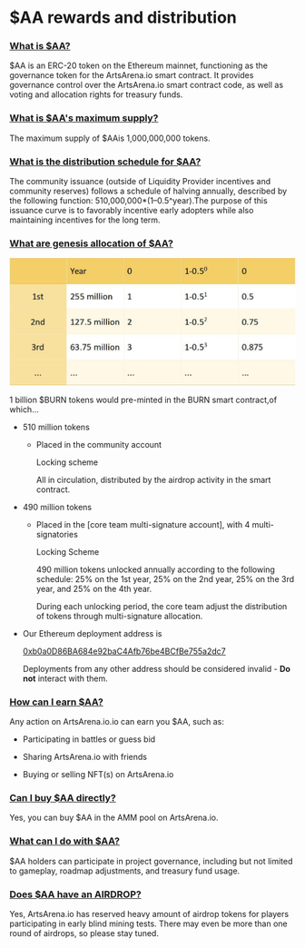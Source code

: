 # $AA rewards and distribution

### <u>What is $AA?</u>

 $AA is an ERC-20 token on the Ethereum mainnet, functioning as the governance token for the ArtsArena.io smart contract. It provides governance control over the ArtsArena.io smart contract code, as well as voting and allocation rights for treasury funds.

### <u> What is $AA's maximum supply?</u>

 The maximum supply of $AAis 1,000,000,000 tokens.

### <u>What is the distribution schedule for $AA?</u>

 The community issuance (outside of Liquidity Provider incentives and community reserves) follows a schedule of halving annually, described by the following function: 510,000,000*(1–0.5^year).The purpose of this issuance curve is to favorably incentive early adopters while also maintaining incentives for the long term.

### <u>What are genesis allocation of $AA?</u>

![](./images/distribution_en.png)

1 billion $BURN tokens would pre-minted in the BURN smart contract,of which...

- 510 million tokens

    -  Placed in the community account

          Locking scheme


          All in circulation, distributed by the airdrop activity in the smart contract.


-  490 million tokens

    -  Placed in the [core team multi-signature account], with 4   multi-signatories

          Locking Scheme

          490 million tokens unlocked annually according to the following schedule: 25% on the 1st year, 25% on the 2nd year, 25% on the 3rd year, and 25% on the 4th year.

          During each unlocking period, the core team adjust the distribution of tokens through multi-signature allocation.

- Our Ethereum deployment address is

  <a href="" target="_blank" style="text-decoration: underline;">0xb0a0D86BA684e92baC4Afb76be4BCfBe755a2dc7</a>

  Deployments from any other address should be considered invalid - <span style="font-weight:bold;">Do not</span> interact with them.

### <u> How can I earn $AA?</u>

Any action on ArtsArena.io.io can earn you $AA, such as:

- Participating in battles or guess bid

- Sharing ArtsArena.io with friends

- Buying or selling NFT(s) on ArtsArena.io

### <u>Can I buy $AA directly?</u>

Yes, you can buy $AA in the AMM pool on ArtsArena.io.

### <u>What can I do with $AA?</u>

 $AA holders can participate in project governance, including but not limited to gameplay, roadmap adjustments, and treasury fund usage.

### <u>Does $AA have an AIRDROP?</u>

Yes, ArtsArena.io has reserved heavy amount of airdrop tokens for players participating in early blind mining tests. There may even be more than one round of airdrops, so please stay tuned.